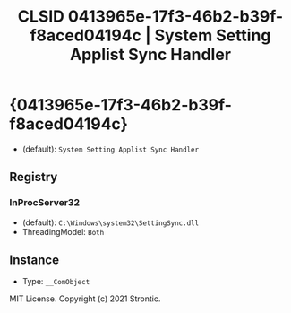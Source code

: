 ﻿---
title: "CLSID 0413965e-17f3-46b2-b39f-f8aced04194c | System Setting Applist Sync Handler"
excerpt: What is COM-Object CLSID 0413965e-17f3-46b2-b39f-f8aced04194c?
---

# {0413965e-17f3-46b2-b39f-f8aced04194c}

* (default): `System Setting Applist Sync Handler`

## Registry


### InProcServer32

* (default): `C:\Windows\system32\SettingSync.dll`
* ThreadingModel: `Both`

## Instance

* Type: `__ComObject`

MIT License. Copyright (c) 2021 Strontic.


